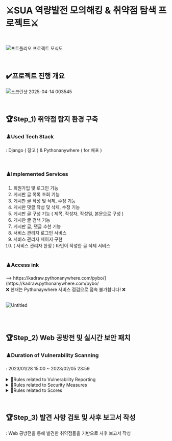 # ⚔️SUA 역량발전 모의해킹 & 취약점 탐색 프로젝트⚔️
<br>

![포트폴리오 프로젝트 모식도](https://github.com/alimhanhan/SUA_Simulation_Hacking_Competency_Development_Project/assets/102565567/b6e8c1db-9f1a-49be-a116-de35c5478db0)

<br><h2>✔️프로젝트 진행 개요</h2>

![스크린샷 2025-04-14 003545](https://github.com/user-attachments/assets/074716a2-d7a9-4e36-8f59-9adbc18f58e7)


<br><h2>🏆Step_1) 취약점 탐지 환경 구축</h2>
<h3>♟️Used Tech Stack</h3>
: Django ( 장고 ) & Pythonanywhere ( for 배포 )<br>

<br><h3>♟️Implemented Services</h3>
1. 회원가입 및 로그인 기능
2. 게시판 글 목록 조회 기능
3. 게시판 글 작성 및 삭제, 수정 기능
4. 게시판 댓글 작성 및 삭제, 수정 기능
5. 게시판 글 구성 기능 ( 제목, 작성자, 작성일, 본문으로 구성 )
6. 게시판 글 검색 기능
7. 게시판 글, 댓글 추천 기능
8. 서비스 관리자 로그인 서비스
9. 서비스 관리자 페이지 구현
10. ( 서비스 관리자 한정 ) 타인이 작성한 글 삭제 서비스<br><br>

<h3>♟️Access ink</h3>
--> https://kadraw.pythonanywhere.com/pybo/](https://kadraw.pythonanywhere.com/pybo/
</br>❌ 현재는 Pythonaywhere 서비스 점검으로 접속 불가합니다! ❌</br></br>

![Untitled](https://user-images.githubusercontent.com/102565567/232185322-5642635f-e0b4-4af1-aaaa-ef44f935012e.png)

<br><br><h2>🏆Step_2) Web 공방전 및 실시간 보안 패치</h2>
<h3>♟️Duration of Vulnerability Scanning</h3>
: 2023/01/28 15:00 ~ 2023/02/05 23:59<br><br>

<details>
<summary> 📢Rules related to Vulnerability Reporting</summary>
<div markdown="1">

<br>**🚨 취약점 발견 시**

- 단체 메신저에 아래의 양식을 통해 취약점 제보
- ✅ 표시 시, 취약점 접수 완료 (점수 반영)

```
🚨 취약점 제보

target : <http://124.60.4.10:6662/write_action.php>
payload : burp로 post parameter 변조, text=attack;!@
impact : 해커의 악의적인 포스팅 작성으로 인한 게시판 사용자에 대한 피싱 공격 가능
  
+공격 성공 스크린샷 첨부
```

※ impact는 파급력으로, 상세히 작성<br>
※ 공격자는 취약점 제보 시 조치 방안 관련 내용을 제외하여 제보<br>
※ 공방전에서 장애 유발 행위 일체 금지<br>

</div>
</details>
<details>
<summary>📢Rules related to Security Measures</summary>
<div markdown="1">

 <br> **🛡 보안 조치 완료 시**

- 단체 메신저에 아래의 양식을 통해 보안 조치 완료 보고
- ✅ 표시 시, 보안 조치 확인 완료(점수 반영)

```
🛡 보안 조치 완료

target : <http://124.60.4.10:6662/write_action.php>
payload : burp로 post parameter 변조, text=attack;!@
  
+취약점 제보자가 제공한 payload 공격을 그대로 재연하였을 때의 방어 성공 스크린샷 첨부
```

※ 보안 조치 중 장애 유발 행위에 유의
</div>
</details>
<details>
<summary>📢Rules related to Scores</summary>
<div markdown="1"><br>

**🚩 참고사항 🚩**

- 모의해킹 보고서 상 있던 취약점들도 조치가 안되었다면, 모두 제보 가능
- 첫번째 공격 제보자만 점수 부여
- 보안 조치에 보다 높은 점수 부여

</div>
</details>

<br><h2>🏆Step_3) 발견 사항 검토 및 사후 보고서 작성</h2>
: Web 공방전을 통해 발견한 취약점들을 기반으로 사후 보고서 작성
